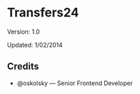 # Transfers24

Version: 1.0

Updated: 1/02/2014

## Credits

* @oskolsky — Senior Frontend Developer